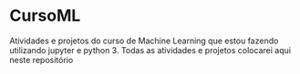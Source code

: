 # CursoML
Atividades e projetos do curso de Machine Learning que estou fazendo utilizando jupyter e python 3.
Todas as atividades e projetos colocarei aqui neste repositório
